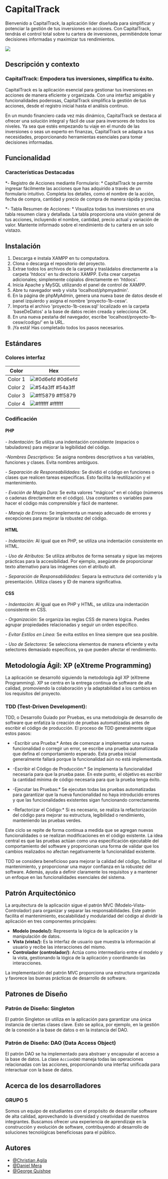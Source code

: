 # CapitalTrack

Bienvenido a CapitalTrack, la aplicación líder diseñada para simplificar y potenciar la gestión de tus inversiones en acciones. Con CapitalTrack, tendrás el control total sobre tu cartera de inversiones, permitiéndote tomar decisiones informadas y maximizar tus rendimientos.

![](http://imgfz.com/i/WiGRoYb.png)

## Descripción y contexto
### CapitalTrack: Empodera tus inversiones, simplifica tu éxito.
CapitalTrack es la aplicación esencial para gestionar tus inversiones en acciones de manera eficiente y organizada. Con una interfaz amigable y funcionalidades poderosas, CapitalTrack simplifica la gestión de tus acciones, desde el registro inicial hasta el análisis continuo.

En un mundo financiero cada vez más dinámico, CapitalTrack se destaca al ofrecer una solución integral y fácil de usar para inversores de todos los niveles. Ya sea que estés empezando tu viaje en el mundo de las inversiones o seas un experto en finanzas, CapitalTrack se adapta a tus necesidades, proporcionando herramientas esenciales para tomar decisiones informadas.


## Funcionalidad
### Características Destacadas

 *- Registro de Acciones mediante Formulario: *
CapitalTrack te permite ingresar fácilmente las acciones que has adquirido a través de un formulario intuitivo. Completa los detalles, como el nombre de la acción, fecha de compra, cantidad y precio de compra de manera rápida y precisa.

*- Tabla Resumen de Acciones: *
Visualiza todas tus inversiones en una tabla resumen clara y detallada. La tabla proporciona una visión general de tus acciones, incluyendo el nombre, cantidad, precio actual y variación de valor. Mantente informado sobre el rendimiento de tu cartera en un solo vistazo.

## Instalación
1. Descarga e instala XAMPP en tu computadora.
2. Clona o descarga el repositorio del proyecto.
3. Extrae todos los archivos de la carpeta y trasládalos directamente a la carpeta 'htdocs' en tu directorio XAMPP. Evita crear carpetas adicionales; simplemente cópialos directamente en 'htdocs'.
4. Inicia Apache y MySQL utilizando el panel de control de XAMPP.
5. Abre tu navegador web y visita 'localhost/phpmyadmin'.
6. En la página de phpMyAdmin, genera una nueva base de datos desde el panel izquierdo y asigna el nombre 'proyecto-1b-cesw'.
7. Importa el archivo 'proyecto-1b-cesw.sql' localizado en la carpeta 'baseDeDatos' a la base de datos recién creada y selecciona OK.
8. En una nueva pestaña del navegador, escribe 'localhost/proyecto-1b-cesw/codigo/' en la URL.
9. ¡Ya está! Has completado todos los pasos necesarios.

## Estándares
### Colores interfaz

| Color             | Hex                                                                |
| ----------------- | ------------------------------------------------------------------ |
| Color 1 | ![#0d6efd](https://via.placeholder.com/10/0d6efd?text=+) #0d6efd |
| Color 2 | ![#54a3ff](https://via.placeholder.com/10/54a3ff?text=+) #54a3ff |
| Color 3 | ![#ff5879](https://via.placeholder.com/10/ff5879?text=+) #ff5879 |
| Color 4 | ![#ffffff](https://via.placeholder.com/10/ffffff?text=+) #ffffff |

### Codificación 
#### PHP
*- Indentación:*
Se utiliza una indentación consistente (espacios o tabuladores) para mejorar la legibilidad del código.

*-Nombres Descriptivos:*
Se  asigna nombres descriptivos a tus variables, funciones y clases. Evita nombres ambiguos.

*- Separación de Responsabilidades:*
Se dividió el código en funciones o clases que realicen tareas específicas. Esto facilita la reutilización y el mantenimiento.

*- Evación de Magia Dura:*
Se evita valores "mágicos" en el código (números o cadenas directamente en el código). Usa constantes o variables para hacer el código más comprensible y fácil de mantener.

*- Manejo de Errores:*
Se implementa un manejo adecuado de errores y excepciones para mejorar la robustez del código.

#### HTML
*- Indentación:*
Al igual que en PHP, se utiliza una indentación consistente en HTML.

*- Uso de Atributos:*
Se utiliza atributos de forma sensata y sigue las mejores prácticas para la accesibilidad. Por ejemplo, asegúrate de proporcionar texto alternativo para las imágenes con el atributo alt.

*- Separación de Responsabilidades:*
Separa la estructura del contenido y la presentación. Utiliza clases y ID de manera significativa.

#### CSS
*- Indentación:*
Al igual que en PHP y HTML, se utiliza una indentación consistente en CSS.

*- Organización:*
Se organiza las reglas CSS de manera lógica. Puedes agrupar propiedades relacionadas y seguir un orden específico.

*- Evitar Estilos en Línea:*
Se evita estilos en línea siempre que sea posible.

*- Uso de Selectores:*
Se selecciona elementos de manera eficiente y evita selectores demasiado específicos, ya que pueden afectar el rendimiento.

## Metodología Ágil: XP (eXtreme Programming)

La aplicación se desarrolló siguiendo la metodología ágil XP (eXtreme Programming). XP se centra en la entrega continua de software de alta calidad, promoviendo la colaboración y la adaptabilidad a los cambios en los requisitos del proyecto.

### TDD (Test-Driven Development):

TDD, o Desarrollo Guiado por Pruebas, es una metodología de desarrollo de software que enfatiza la creación de pruebas automatizadas antes de escribir el código de producción. El proceso de TDD generalmente sigue estos pasos:

* -Escribir una Prueba:* Antes de comenzar a implementar una nueva funcionalidad o corregir un error, se escribe una prueba automatizada que defina el comportamiento esperado. Esta prueba inicial generalmente fallará porque la funcionalidad aún no está implementada.

* -Escribir el Código de Producción:* Se implementa la funcionalidad necesaria para que la prueba pase. En este punto, el objetivo es escribir la cantidad mínima de código necesaria para que la prueba tenga éxito.

* -Ejecutar las Pruebas:* Se ejecutan todas las pruebas automatizadas para garantizar que la nueva funcionalidad no haya introducido errores y que las funcionalidades existentes sigan funcionando correctamente.

* -Refactorizar el Código:* Si es necesario, se realiza la refactorización del código para mejorar su estructura, legibilidad o rendimiento, manteniendo las pruebas verdes.

Este ciclo se repite de forma continua a medida que se agregan nuevas funcionalidades o se realizan modificaciones en el código existente. La idea central es que las pruebas actúan como una especificación ejecutable del comportamiento del software y proporcionan una forma de validar que los cambios realizados no afectan negativamente la funcionalidad existente.

TDD se considera beneficioso para mejorar la calidad del código, facilitar el mantenimiento, y proporcionar una mayor confianza en la robustez del software. Además, ayuda a definir claramente los requisitos y a mantener un enfoque en las funcionalidades esenciales del sistema.

## Patrón Arquitectónico
La arquitectura de la aplicación sigue el patrón MVC (Modelo-Vista-Controlador) para organizar y separar las responsabilidades. Este patrón facilita el mantenimiento, escalabilidad y modularidad del código al dividir la aplicación en tres componentes principales:

- **Modelo (modelo/):** Representa la lógica de la aplicación y la manipulación de datos.
- **Vista (vista/):** Es la interfaz de usuario que muestra la información al usuario y recibe las interacciones del mismo.
- **Controlador (controlador/):** Actúa como intermediario entre el modelo y la vista, gestionando la lógica de la aplicación y coordinando las interacciones.

La implementación del patrón MVC proporciona una estructura organizada y favorece las buenas prácticas de desarrollo de software.


## Patrones de Diseño
### Patrón de Diseño: Singleton

El patrón Singleton se utiliza en la aplicación para garantizar una única instancia de ciertas clases clave. Esto se aplica, por ejemplo, en la gestión de la conexión a la base de datos o en la instancia del DAO.

### Patrón de Diseño: DAO (Data Access Object)

El patrón DAO se ha implementado para abstraer y encapsular el acceso a la base de datos. La clase `AccionDAO` maneja todas las operaciones relacionadas con las acciones, proporcionando una interfaz unificada para interactuar con la base de datos.


## Acerca de los desarrolladores
### GRUPO 5

Somos un equipo de estudiantes con el propósito de desarrollar software de alta calidad, aprovechando la diversidad y creatividad de nuestros integrantes. Buscamos ofrecer una experiencia de aprendizaje en la construcción y evolución de software, contribuyendo al desarrollo de soluciones tecnológicas beneficiosas para el público.

## Autores

- [@Christian Agila](https://github.com/drkwv34)
- [@Daniel Mera](https://github.com/DanielMeraV)
- [@George Quishpe](https://github.com/mquishpe)
